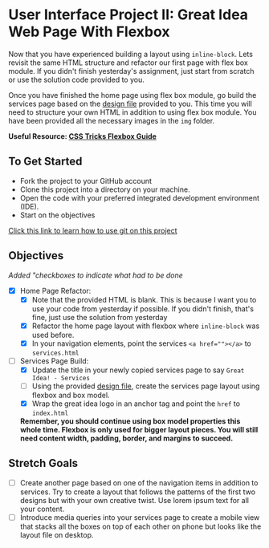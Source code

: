 # User Interface Project II: Great Idea Web Page With Flexbox

Now that you have experienced building a layout using `inline-block`.  Lets revisit the same HTML structure and refactor our first page with flex box module.  If you didn't finish yesterday's assignment, just start from scratch or use the solution code provided to you.

Once you have finished the home page using flex box module, go build the services page based on the [design file](design-files/services-desktop-design.png) provided to you.  This time you will need to structure your own HTML in addition to using flex box module.  You have been provided all the necessary images in the `img` folder.

**Useful Resource: [CSS Tricks Flexbox Guide](https://css-tricks.com/snippets/css/a-guide-to-flexbox/)**

## To Get Started

* Fork the project to your GitHub account
* Clone this project into a directory on your machine.
* Open the code with your preferred integrated development environment (IDE).
* Start on the objectives

[Click this link to learn how to use git on this project](https://youtu.be/8UQYTQzzNYM)  

## Objectives
*Added "checkboxes to indicate what had to be done*

* [X] Home Page Refactor:
  * [X] Note that the provided HTML is blank.  This is because I want you to use your code from yesterday if possible.  If you didn't finish, that's fine, just use the solution from yesterday
  * [X] Refactor the home page layout with flexbox where `inline-block` was used before.
  * [X] In your navigation elements, point the services `<a href=""></a>` to `services.html`

* [ ] Services Page Build:
  * [X] Update the title in your newly copied services page to say `Great Idea! - Services`
  * [ ] Using the provided [design file](design-files/services-desktop-design.png), create the services page layout using flexbox and box model.
  * [X] Wrap the great idea logo in an anchor tag and point the `href` to `index.html`
  
  **Remember, you should continue using box model properties this whole time.  Flexbox is only used for bigger layout pieces.  You will still need content width, padding, border, and margins to succeed.**

## Stretch Goals

* [ ] Create another page based on one of the navigation items in addition to services.  Try to create a layout that follows the patterns of the first two designs but with your own creative twist.  Use lorem ipsum text for all your content.
* [ ] Introduce media queries into your services page to create a mobile view that stacks all the boxes on top of each other on phone but looks like the layout file on desktop.